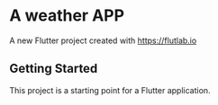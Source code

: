 # A weather APP 

A new Flutter project created with https://flutlab.io

## Getting Started

This project is a starting point for a Flutter application.



